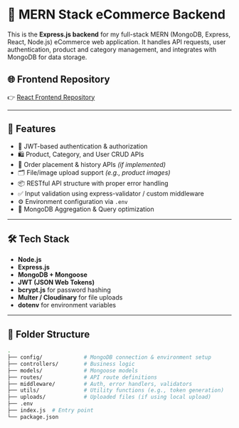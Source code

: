 # 🛒 MERN Stack eCommerce Backend

This is the **Express.js backend** for my full-stack MERN (MongoDB, Express, React, Node.js) eCommerce web application. It handles API requests, user authentication, product and category management, and integrates with MongoDB for data storage.

## 🌐 Frontend Repository

👉 [React Frontend Repository](https://github.com/akshoaib/shopping)

---

## 🚀 Features

- 🔐 JWT-based authentication & authorization
- 🛍️ Product, Category, and User CRUD APIs
- 🧾 Order placement & history APIs *(if implemented)*
- 🗂️ File/image upload support *(e.g., product images)*
- 📦 RESTful API structure with proper error handling
- ✅ Input validation using express-validator / custom middleware
- ⚙️ Environment configuration via `.env`
- 📄 MongoDB Aggregation & Query optimization


---

## 🛠️ Tech Stack

- **Node.js**
- **Express.js**
- **MongoDB + Mongoose**
- **JWT (JSON Web Tokens)**
- **bcrypt.js** for password hashing
- **Multer / Cloudinary** for file uploads
- **dotenv** for environment variables

---

## 📁 Folder Structure

```bash
.
├── config/             # MongoDB connection & environment setup
├── controllers/        # Business logic
├── models/             # Mongoose models
├── routes/             # API route definitions
├── middleware/         # Auth, error handlers, validators
├── utils/              # Utility functions (e.g., token generation)
├── uploads/            # Uploaded files (if using local upload)
├── .env
├── index.js  # Entry point
└── package.json
